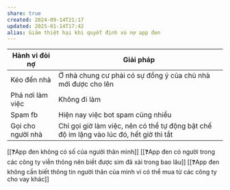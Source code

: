 ```yaml
---
share: true
created: 2024-09-14T21:17
updated: 2025-01-14T17:42
alias: Giảm thiệt hại khi quyết định xù nợ app đen
---
```

| Hành vi đòi nợ    | Giải pháp                                                                               |
| ----------------- | --------------------------------------------------------------------------------------- |
| Kéo đến nhà       | Ở nhà chung cư phải có sự đồng ý của chủ nhà mới được cho lên                           |
| Phá nơi làm việc  | Không đi làm                                                                            |
| Spam fb           | Hiện nay việc bot spam cũng nhiều                                                       |
| Gọi cho người nhà | Chỉ gọi giờ làm việc, nên có thể tự động bật chế độ im lặng vào lúc đó, hết giờ thì tắt |

[[❓App đen không có số của người thân mình]]
[[❓App đen có người trong các công ty viễn thông nên biết được sim đã xài trong bao lâu]]
[[❓App đen không cần biết thông tin người thân của mình vì có thể mua từ các công ty cho vay khác]]